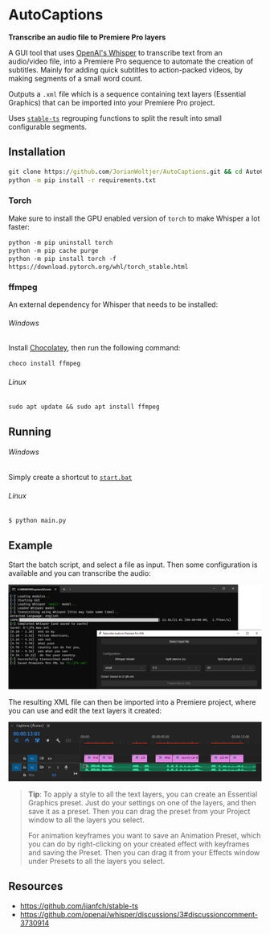 # AutoCaptions

**Transcribe an audio file to Premiere Pro layers**

A GUI tool that uses [OpenAI's Whisper](https://github.com/openai/whisper) to transcribe text from an audio/video file, into a Premiere Pro sequence to automate the creation of subtitles. Mainly for adding quick subtitles to action-packed videos, by making segments of a small word count. 

Outputs a `.xml` file which is a sequence containing text layers (Essential Graphics) that can be imported into your Premiere Pro project. 

Uses [`stable-ts`](https://github.com/jianfch/stable-ts) regrouping functions to split the result into small configurable segments. 

## Installation

```cmd
git clone https://github.com/JorianWoltjer/AutoCaptions.git && cd AutoCaptions
python -m pip install -r requirements.txt
```

### Torch

Make sure to install the GPU enabled version of `torch` to make Whisper a lot faster:

```shell
python -m pip uninstall torch
python -m pip cache purge
python -m pip install torch -f https://download.pytorch.org/whl/torch_stable.html
```

### ffmpeg

An external dependency for Whisper that needs to be installed:

###### Windows

Install [Chocolatey](https://docs.chocolatey.org/en-us/choco/setup), then run the following command:

```cmd
choco install ffmpeg
```

###### Linux

```Shell
sudo apt update && sudo apt install ffmpeg
```

## Running

###### Windows

Simply create a shortcut to [`start.bat`](start.bat)

###### Linux

```shell
$ python main.py
```

## Example

Start the batch script, and select a file as input. Then some configuration is available and you can transcribe the audio:

![A terminal showing Whisper output and some progress updates, with the simple GUI on Windows](img/terminal_example.png)

The resulting XML file can then be imported into a Premiere project, where you can use and edit the text layers it created:

![A screenshot of the Premiere Pro timeline showing 3 text layers with the transcribed text](img/premiere_example.png)

> **Tip**: To apply a style to all the text layers, you can create an Essential Graphics preset. Just do your settings on one of the layers, and then save it as a preset. Then you can drag the preset from your Project window to all the layers you select.
> 
> For animation keyframes you want to save an Animation Preset, which you can do by right-clicking on your created effect with keyframes and saving the Preset. Then you can drag it from your Effects window under Presets to all the layers you select. 

## Resources

* https://github.com/jianfch/stable-ts
* https://github.com/openai/whisper/discussions/3#discussioncomment-3730914
